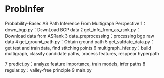 # ProbInfer
Probability-Based AS Path Inference From Multigraph Perspective
1：
down_bgp.py：DownLoad BGP data
2
get_info_from_as_rank.py：Download data from ASRank
3
data_preprocessing：processing bgp raw data
4
get_ground_path.py：Obtain ground path
5
get_validate_data.py：get test and train data, find stitching points
6
multigraph_infer.py：build multigraph, classify candidate paths, process features, reappear hyperpath

7
predict.py：analyze feature importance, train models, infer paths
8
regular.py：valley-free principle
9
main.py
